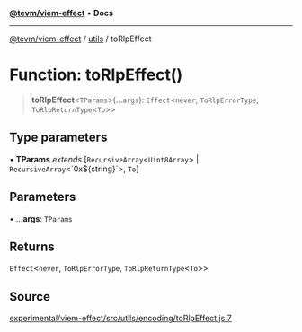 [**@tevm/viem-effect**](../../README.md) • **Docs**

***

[@tevm/viem-effect](../../modules.md) / [utils](../README.md) / toRlpEffect

# Function: toRlpEffect()

> **toRlpEffect**\<`TParams`\>(...`args`): `Effect`\<`never`, `ToRlpErrorType`, `ToRlpReturnType`\<`To`\>\>

## Type parameters

• **TParams** *extends* [`RecursiveArray`\<`Uint8Array`\> \| `RecursiveArray`\<\`0x$\{string\}\`\>, `To`]

## Parameters

• ...**args**: `TParams`

## Returns

`Effect`\<`never`, `ToRlpErrorType`, `ToRlpReturnType`\<`To`\>\>

## Source

[experimental/viem-effect/src/utils/encoding/toRlpEffect.js:7](https://github.com/evmts/tevm-monorepo/blob/main/experimental/viem-effect/src/utils/encoding/toRlpEffect.js#L7)
